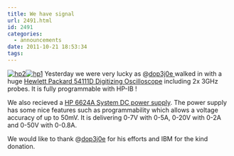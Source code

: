 ```yaml
---
title: We have signal
url: 2491.html
id: 2491
categories:
  - announcements
date: 2011-10-21 18:53:34
tags:
---
```


[![](https://blog.shackspace.de/wp-content/uploads/2011/10/hp2.jpg "hp2")](https://blog.shackspace.de/wp-content/uploads/2011/10/hp2.jpg)[![](https://blog.shackspace.de/wp-content/uploads/2011/10/hp1.jpg "hp1")](https://blog.shackspace.de/wp-content/uploads/2011/10/hp1.jpg)
Yesterday we were very lucky as @[dop3j0e ](https://twitter.com/#!/dop3j0e)walked in with a huge [Hewlett Packard 54111D Digitizing Oscilloscope](http://www.helmut-singer.de/stock/1073804467.html) including 2x 3GHz probes. It  is fully programmable with HP-IB !

We also recieved a [HP 6624A System DC power supply](http://www.globaltestsupply.com/c/1/6624A_Power_Supply_40W_HP_Agilent.html). The power supply has some nice features such as programmability which allows a voltage accuracy of up to 50mV. It is delivering 0-7V with 0-5A, 0-20V with 0-2A and 0-50V with 0-0.8A.

We would like to thank @[dop3j0e](https://twitter.com/#!/dop3j0e) for his efforts and IBM for the kind donation.